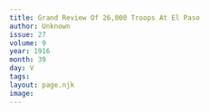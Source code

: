 ```yaml
---
title: Grand Review Of 26,000 Troops At El Paso
author: Unknown
issue: 27
volume: 9
year: 1916
month: 39
day: V
tags:
layout: page.njk
image:
---
```



